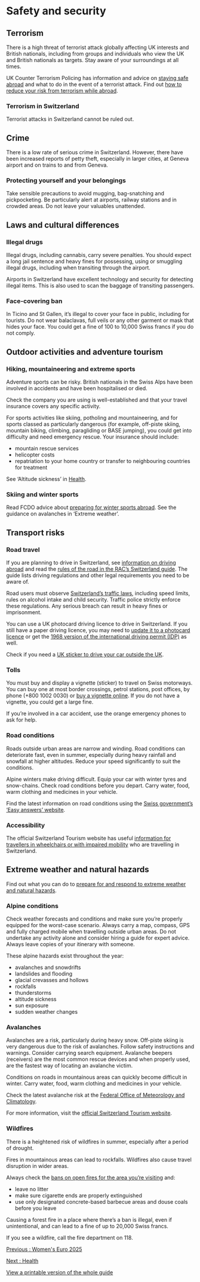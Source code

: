 # Safety and security

## Terrorism

There is a high threat of terrorist attack globally affecting UK interests and British nationals, including from groups and individuals who view the UK and British nationals as targets. Stay aware of your surroundings at all times.

UK Counter Terrorism Policing has information and advice on [staying safe abroad](https://www.counterterrorism.police.uk/safetyadvice/) and what to do in the event of a terrorist attack. Find out [how to reduce your risk from terrorism while abroad](https://www.gov.uk/guidance/reduce-your-risk-from-terrorism-while-abroad).

### Terrorism in Switzerland

Terrorist attacks in Switzerland cannot be ruled out.

## Crime

There is a low rate of serious crime in Switzerland. However, there have been increased reports of petty theft, especially in larger cities, at Geneva airport and on trains to and from Geneva.

### Protecting yourself and your belongings

Take sensible precautions to avoid mugging, bag-snatching and pickpocketing. Be particularly alert at airports, railway stations and in crowded areas. Do not leave your valuables unattended.

## Laws and cultural differences

### Illegal drugs

Illegal drugs, including cannabis, carry severe penalties. You should expect a long jail sentence and heavy fines for possessing, using or smuggling illegal drugs, including when transiting through the airport.

Airports in Switzerland have excellent technology and security for detecting illegal items. This is also used to scan the baggage of transiting passengers.

### Face-covering ban

In Ticino and St Gallen, it’s illegal to cover your face in public, including for tourists. Do not wear balaclavas, full veils or any other garment or mask that hides your face. You could get a fine of 100 to 10,000 Swiss francs if you do not comply.

## Outdoor activities and adventure tourism

### Hiking, mountaineering and extreme sports

Adventure sports can be risky. British nationals in the Swiss Alps have been involved in accidents and have been hospitalised or died.

Check the company you are using is well-established and that your travel insurance covers any specific activity.

For sports activities like skiing, potholing and mountaineering, and for sports classed as particularly dangerous (for example, off-piste skiing, mountain biking, climbing, paragliding or BASE jumping), you could get into difficulty and need emergency rescue. Your insurance should include:

* mountain rescue services
* helicopter costs
* repatriation to your home country or transfer to neighbouring countries for treatment

See ‘Altitude sickness’ in [Health](/foreign-travel-advice/switzerland/health#health-risks).

### Skiing and winter sports

Read FCDO advice about [preparing for winter sports abroad](https://www.gov.uk/guidance/winter-sports-stay-safe-on-the-slopes). See the guidance on avalanches in ‘Extreme weather’.

## Transport risks

### Road travel

If you are planning to drive in Switzerland, see [information on driving abroad](https://www.gov.uk/driving-abroad) and read the [rules of the road in the RAC’s Switzerland guide](https://www.rac.co.uk/drive/travel/country/switzerland/). The guide lists driving regulations and other legal requirements you need to be aware of.

Road users must observe [Switzerland’s traffic laws](https://www.ch.ch/en/how-behave-road-traffic/), including speed limits, rules on alcohol intake and child security. Traffic police strictly enforce these regulations. Any serious breach can result in heavy fines or imprisonment.

You can use a UK photocard driving licence to drive in Switzerland. If you still have a paper driving licence, you may need to [update it to a photocard licence](https://www.gov.uk/exchange-paper-driving-licence) or get the [1968 version of the international driving permit (IDP)](https://www.gov.uk/driving-abroad/international-driving-permit) as well.

Check if you need a [UK sticker to drive your car outside the UK](https://www.gov.uk/displaying-number-plates/flags-identifiers-and-stickers).

### Tolls

You must buy and display a vignette (sticker) to travel on Swiss motorways. You can buy one at most border crossings, petrol stations, post offices, by phone (+800 1002 0030) or [buy a vignette online](https://via.admin.ch/shop/dashboard). If you do not have a vignette, you could get a large fine.

If you’re involved in a car accident, use the orange emergency phones to ask for help.

### Road conditions

Roads outside urban areas are narrow and winding. Road conditions can deteriorate fast, even in summer, especially during heavy rainfall and snowfall at higher altitudes. Reduce your speed significantly to suit the conditions.

Alpine winters make driving difficult. Equip your car with winter tyres and snow-chains. Check road conditions before you depart. Carry water, food, warm clothing and medicines in your vehicle.

Find the latest information on road conditions using the [Swiss government’s ‘Easy answers’ website](https://www.ch.ch/en/travel-and-emigrate/useful-travel-information/#car-travel-traffic-information).

### Accessibility

The official Switzerland Tourism website has useful [information for travellers in wheelchairs or with impaired mobility](https://www.myswitzerland.com/en-ch/planning/transport-accommodation/barrier-free-travel/) who are travelling in Switzerland.

## Extreme weather and natural hazards

Find out what you can do to [prepare for and respond to extreme weather and natural hazards](https://www.gov.uk/guidance/tropical-cyclones).

### Alpine conditions

Check weather forecasts and conditions and make sure you’re properly equipped for the worst-case scenario. Always carry a map, compass, GPS and fully charged mobile when travelling outside urban areas. Do not undertake any activity alone and consider hiring a guide for expert advice. Always leave copies of your itinerary with someone.

These alpine hazards exist throughout the year:

* avalanches and snowdrifts
* landslides and flooding
* glacial crevasses and hollows
* rockfalls
* thunderstorms
* altitude sickness
* sun exposure
* sudden weather changes

### Avalanches

Avalanches are a risk, particularly during heavy snow. Off-piste skiing is very dangerous due to the risk of avalanches. Follow safety instructions and warnings. Consider carrying search equipment. Avalanche beepers (receivers) are the most common rescue devices and when properly used, are the fastest way of locating an avalanche victim.

Conditions on roads in mountainous areas can quickly become difficult in winter. Carry water, food, warm clothing and medicines in your vehicle.

Check the latest avalanche risk at the [Federal Office of Meteorology and Climatology](http://www.meteoswiss.admin.ch/home.html?tab=alarm).

For more information, visit the [official Switzerland Tourism website](https://www.myswitzerland.com/en-gb/home.html).

### Wildfires

There is a heightened risk of wildfires in summer, especially after a period of drought.

Fires in mountainous areas can lead to rockfalls. Wildfires also cause travel disruption in wider areas.

Always check the [bans on open fires for the area you’re visiting](https://www.waldbrandgefahr.ch/en/current-measures) and:

* leave no litter
* make sure cigarette ends are properly extinguished
* use only designated concrete-based barbecue areas and douse coals before you leave

Causing a forest fire in a place where there’s a ban is illegal, even if unintentional, and can lead to a fine of up to 20,000 Swiss francs.

If you see a wildfire, call the fire department on 118.

[Previous
:
Women's Euro 2025](/foreign-travel-advice/switzerland/womens-euro-2025)

[Next
:
Health](/foreign-travel-advice/switzerland/health)

[View a printable version of the whole guide](/foreign-travel-advice/switzerland/print)